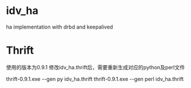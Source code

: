# idv_ha
ha implementation with drbd and keepalived

# Thrift
使用的版本为0.9.1
修改idv_ha.thrift后，需要重新生成对应的python及perl文件

thrift-0.9.1.exe --gen py idv_ha.thrift
thrift-0.9.1.exe --gen perl idv_ha.thrift

